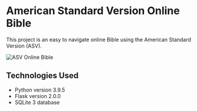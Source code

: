 # American Standard Version Online Bible

This project is an easy to navigate online Bible using the American Standard Version (ASV).

![ASV Online Bible](https://media.giphy.com/media/WhpYrx14JNE1TIg4Ds/giphy.gif)

## Technologies Used

-   Python version 3.9.5
-   Flask version 2.0.0
-   SQLite 3 database

